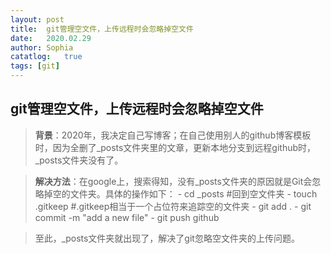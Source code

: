 ```yaml
---
layout:	post
title:	git管理空文件，上传远程时会忽略掉空文件
date:	2020.02.29
author:	Sophia
catatlog:	true
tags: [git]
---
```


## git管理空文件，上传远程时会忽略掉空文件
>**背景**：2020年，我决定自己写博客；在自己使用别人的github博客模板时，因为全删了_posts文件夹里的文章，更新本地分支到远程github时，_posts文件夹没有了。


>**解决方法**：在google上，搜索得知，没有_posts文件夹的原因就是Git会忽略掉空的文件夹。具体的操作如下：
	- cd _posts   #回到空文件夹
	- touch .gitkeep	#.gitkeep相当于一个占位符来追踪空的文件夹
	- git add .
	- git commit -m "add a new file"
	- git push github


>至此，_posts文件夹就出现了，解决了git忽略空文件夹的上传问题。


